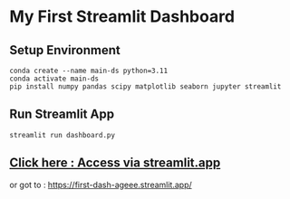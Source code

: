 # My First Streamlit Dashboard
## Setup Environment
```
conda create --name main-ds python=3.11
conda activate main-ds
pip install numpy pandas scipy matplotlib seaborn jupyter streamlit
```
## Run Streamlit App
```
streamlit run dashboard.py
```
## [Click here : Access via streamlit.app](https://first-dash-ageee.streamlit.app/)
or got to : https://first-dash-ageee.streamlit.app/
